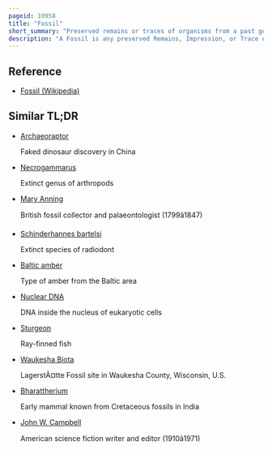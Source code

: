 ```yaml
---
pageid: 10958
title: "Fossil"
short_summary: "Preserved remains or traces of organisms from a past geological age"
description: "A Fossil is any preserved Remains, Impression, or Trace of any once-living Thing from a past geological Age. Examples include Bones, Shells, Exoskeletons, Stone Imprints of Animals or Microbes, Objects preserved in Amber, Hair, petrified Wood and Dna Remnants. The Totality of Fossils is known as the Fossil Record."
---
```


## Reference

- [Fossil (Wikipedia)](https://en.wikipedia.org/?curid=10958)

## Similar TL;DR

- [Archaeoraptor](/tldr/en/archaeoraptor)

  Faked dinosaur discovery in China

- [Necrogammarus](/tldr/en/necrogammarus)

  Extinct genus of arthropods

- [Mary Anning](/tldr/en/mary-anning)

  British fossil collector and palaeontologist (1799â1847)

- [Schinderhannes bartelsi](/tldr/en/schinderhannes-bartelsi)

  Extinct species of radiodont

- [Baltic amber](/tldr/en/baltic-amber)

  Type of amber from the Baltic area

- [Nuclear DNA](/tldr/en/nuclear-dna)

  DNA inside the nucleus of eukaryotic cells

- [Sturgeon](/tldr/en/sturgeon)

  Ray-finned fish

- [Waukesha Biota](/tldr/en/waukesha-biota)

  LagerstÃ¤tte Fossil site in Waukesha County, Wisconsin, U.S.

- [Bharattherium](/tldr/en/bharattherium)

  Early mammal known from Cretaceous fossils in India

- [John W. Campbell](/tldr/en/john-w-campbell)

  American science fiction writer and editor (1910â1971)

